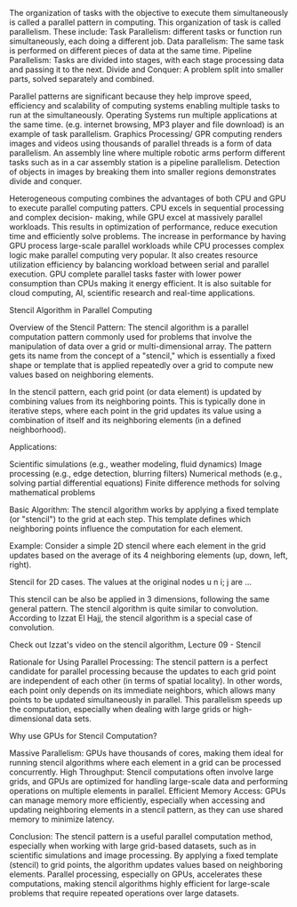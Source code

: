 The organization of tasks with the objective to execute them simultaneously is called a parallel pattern in computing. This organization of task is called parallelism. These include:
Task Parallelism: different tasks or function run simultaneously, each doing a different job.
Data parallelism: The same task is performed on different pieces of data at the same time.
Pipeline Parallelism: Tasks are divided into stages, with each stage processing data and passing it to the next.
Divide and Conquer: A problem split into smaller parts, solved separately and combined.

Parallel patterns are significant because they help improve speed, efficiency and scalability of computing systems enabling multiple tasks to run at the simultaneously.
Operating Systems run multiple applications at the same time. (e.g. internet browsing, MP3 player and file download) is an example of task parallelism.
Graphics Processing/ GPR computing renders images and videos using thousands of parallel threads is a form of data parallelism.
An assembly line where multiple robotic arms perform different tasks such as in a car assembly station is a pipeline parallelism.
Detection of objects in images by breaking them into smaller regions demonstrates divide and conquer. 

Heterogeneous computing combines the advantages of both CPU and GPU to execute parallel computing patters. CPU excels in sequential processing and complex decision- making, while GPU excel at massively parallel workloads. This results in optimization of performance, reduce execution time and efficiently solve problems. 
The increase in performance by having GPU process large-scale parallel workloads while CPU processes complex logic make parallel computing very popular. It also creates resource utilization efficiency by balancing workload between serial and parallel execution. GPU complete parallel tasks faster with lower power consumption than CPUs making it energy efficient. It is also suitable for cloud computing, AI, scientific research and real-time applications.

Stencil Algorithm in Parallel Computing

Overview of the Stencil Pattern:
The stencil algorithm is a parallel computation pattern commonly used for problems that involve the manipulation of data over a grid or multi-dimensional array. The pattern gets its name from the concept of a "stencil," which is essentially a fixed shape or template that is applied repeatedly over a grid to compute new values based on neighboring elements.

In the stencil pattern, each grid point (or data element) is updated by combining values from its neighboring points. This is typically done in iterative steps, where each point in the grid updates its value using a combination of itself and its neighboring elements (in a defined neighborhood).

Applications:

Scientific simulations (e.g., weather modeling, fluid dynamics)
Image processing (e.g., edge detection, blurring filters)
Numerical methods (e.g., solving partial differential equations)
Finite difference methods for solving mathematical problems


Basic Algorithm:
The stencil algorithm works by applying a fixed template (or "stencil") to the grid at each step. This template defines which neighboring points influence the computation for each element.

Example: Consider a simple 2D stencil where each element in the grid updates based on the average of its 4 neighboring elements (up, down, left, right).



Stencil for 2D cases. The values at the original nodes u n i; j are ...



This stencil can be also be applied in 3 dimensions, following the same general pattern. The stencil algorithm is quite similar to convolution. According to Izzat El Hajj, the stencil algorithm is a special case of convolution.



Check out Izzat's video on the stencil algorithm, Lecture 09 - Stencil



Rationale for Using Parallel Processing:
The stencil pattern is a perfect candidate for parallel processing because the updates to each grid point are independent of each other (in terms of spatial locality). In other words, each point only depends on its immediate neighbors, which allows many points to be updated simultaneously in parallel. This parallelism speeds up the computation, especially when dealing with large grids or high-dimensional data sets.

Why use GPUs for Stencil Computation?

Massive Parallelism: GPUs have thousands of cores, making them ideal for running stencil algorithms where each element in a grid can be processed concurrently.
High Throughput: Stencil computations often involve large grids, and GPUs are optimized for handling large-scale data and performing operations on multiple elements in parallel.
Efficient Memory Access: GPUs can manage memory more efficiently, especially when accessing and updating neighboring elements in a stencil pattern, as they can use shared memory to minimize latency.


Conclusion:
The stencil pattern is a useful parallel computation method, especially when working with large grid-based datasets, such as in scientific simulations and image processing. By applying a fixed template (stencil) to grid points, the algorithm updates values based on neighboring elements. Parallel processing, especially on GPUs, accelerates these computations, making stencil algorithms highly efficient for large-scale problems that require repeated operations over large datasets.
